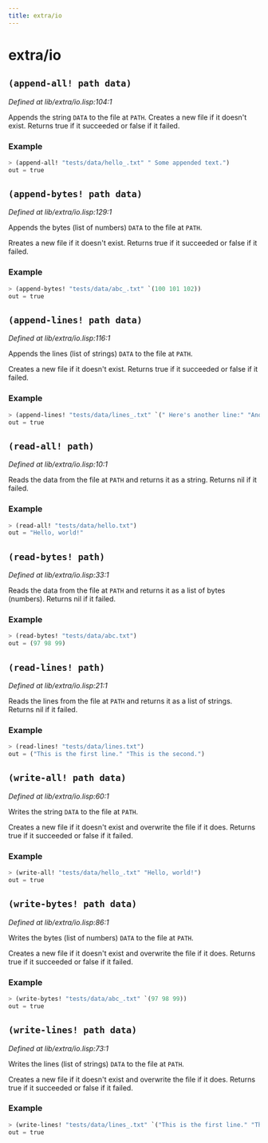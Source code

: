 ```yaml
---
title: extra/io
---
```

# extra/io
## `(append-all! path data)`
*Defined at lib/extra/io.lisp:104:1*

Appends the string `DATA` to the file at `PATH`.
Creates a new file if it doesn't exist.
Returns true if it succeeded or false if it failed.

### Example
```cl
> (append-all! "tests/data/hello_.txt" " Some appended text.")
out = true
```

## `(append-bytes! path data)`
*Defined at lib/extra/io.lisp:129:1*

Appends the bytes (list of numbers) `DATA` to the file at `PATH`.

Rreates a new file if it doesn't exist. Returns true if it succeeded
or false if it failed.

### Example
```cl
> (append-bytes! "tests/data/abc_.txt" `(100 101 102))
out = true
```

## `(append-lines! path data)`
*Defined at lib/extra/io.lisp:116:1*

Appends the lines (list of strings) `DATA` to the file at `PATH`.

Creates a new file if it doesn't exist. Returns true if it succeeded
or false if it failed.

### Example
```cl
> (append-lines! "tests/data/lines_.txt" `(" Here's another line:" "Another line."))
out = true
```

## `(read-all! path)`
*Defined at lib/extra/io.lisp:10:1*

Reads the data from the file at `PATH` and returns it as a string.
Returns nil if it failed.

### Example
```cl
> (read-all! "tests/data/hello.txt")
out = "Hello, world!"
```

## `(read-bytes! path)`
*Defined at lib/extra/io.lisp:33:1*

Reads the data from the file at `PATH` and returns it as a list of bytes
(numbers). Returns nil if it failed.

### Example
```cl
> (read-bytes! "tests/data/abc.txt")
out = (97 98 99)
```

## `(read-lines! path)`
*Defined at lib/extra/io.lisp:21:1*

Reads the lines from the file at `PATH` and returns it as a list of strings.
Returns nil if it failed.

### Example
```cl
> (read-lines! "tests/data/lines.txt")
out = ("This is the first line." "This is the second.")
```

## `(write-all! path data)`
*Defined at lib/extra/io.lisp:60:1*

Writes the string `DATA` to the file at `PATH`.

Creates a new file if it doesn't exist and overwrite the file if it
does. Returns true if it succeeded or false if it failed.

### Example
```cl
> (write-all! "tests/data/hello_.txt" "Hello, world!")
out = true
```

## `(write-bytes! path data)`
*Defined at lib/extra/io.lisp:86:1*

Writes the bytes (list of numbers) `DATA` to the file at `PATH`.

Creates a new file if it doesn't exist and overwrite the file if it
does. Returns true if it succeeded or false if it failed.

### Example
```cl
> (write-bytes! "tests/data/abc_.txt" `(97 98 99))
out = true
```

## `(write-lines! path data)`
*Defined at lib/extra/io.lisp:73:1*

Writes the lines (list of strings) `DATA` to the file at `PATH`.

Creates a new file if it doesn't exist and overwrite the file if it
does. Returns true if it succeeded or false if it failed.

### Example
```cl
> (write-lines! "tests/data/lines_.txt" `("This is the first line." "This is the second."))
out = true
```

